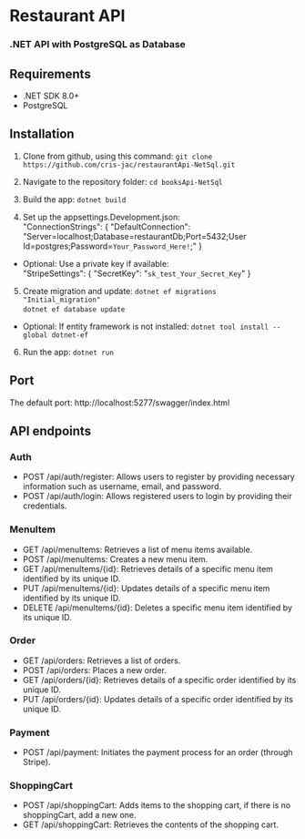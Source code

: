 # Restaurant API
### .NET API with PostgreSQL as Database


## Requirements
* .NET SDK 8.0+
* PostgreSQL


## Installation
1. Clone from github, using this command:
```git clone https://github.com/cris-jac/restaurantApi-NetSql.git```

2. Navigate to the repository folder:
```cd booksApi-NetSql``` 

3. Build the app: 
```dotnet build```

4. Set up the appsettings.Development.json:\
"ConnectionStrings": {
	"DefaultConnection": "Server=localhost;Database=restaurantDb;Port=5432;User Id=postgres;Password=```Your_Password_Here!```;"
}

* Optional: Use a private key if available:\
"StripeSettings": {
    "SecretKey": "```sk_test_Your_Secret_Key```"
}

5. Create migration and update:
```dotnet ef migrations "Initial_migration"``` \
```dotnet ef database update```

* Optional: If entity framework is not installed:
```dotnet tool install --global dotnet-ef```

6. Run the app:
```dotnet run```


## Port
The default port: 
http://localhost:5277/swagger/index.html


## API endpoints
### Auth
* POST /api/auth/register: Allows users to register by providing necessary information such as username, email, and password.
* POST /api/auth/login: Allows registered users to login by providing their credentials.

### MenuItem
* GET /api/menuItems: Retrieves a list of menu items available.
* POST /api/menuItems: Creates a new menu item.
* GET /api/menuItems/{id}: Retrieves details of a specific menu item identified by its unique ID.
* PUT /api/menuItems/{id}: Updates details of a specific menu item identified by its unique ID.
* DELETE /api/menuItems/{id}: Deletes a specific menu item identified by its unique ID.

### Order
* GET /api/orders: Retrieves a list of orders.
* POST /api/orders: Places a new order.
* GET /api/orders/{id}: Retrieves details of a specific order identified by its unique ID.
* PUT /api/orders/{id}: Updates details of a specific order identified by its unique ID.

### Payment
* POST /api/payment: Initiates the payment process for an order (through Stripe).

### ShoppingCart
* POST /api/shoppingCart: Adds items to the shopping cart, if there is no shoppingCart, add a new one.
* GET /api/shoppingCart: Retrieves the contents of the shopping cart.